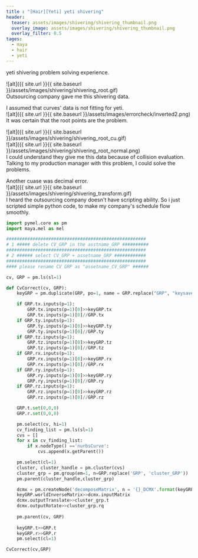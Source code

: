 ```yaml
---
title : "[Hair][Yeti] yeti shivering"
header:
  teaser: assets/images/shivering/shivering_thumbnail.png
  overlay_image: assets/images/shivering/shivering_thumbnail.png
  overlay_filter: 0.5
tages:
  - maya
  - hair
  - yeti
---
```


yeti shivering problem solving experience.  

![alt]({{ site.url }}{{ site.baseurl }}/assets/images/shivering/shivering_root.gif)  
Outsourcing company gave me this shivering data.  

I assumed that curves' data is not fitting for yeti.  
![alt]({{ site.url }}{{ site.baseurl }}/assets/images/errorcheck/inverted2.png)  
It was certain that the root points are the problem.  

![alt]({{ site.url }}{{ site.baseurl }}/assets/images/shivering/shivering_root_cu.gif)  
![alt]({{ site.url }}{{ site.baseurl }}/assets/images/shivering/shivering_root_normal.png)  
I could understand they give me this data because of collision evaluation.  
Talking to my production manager with this problem, I could solve the problems.  

Another cuase was decimal error.  
![alt]({{ site.url }}{{ site.baseurl }}/assets/images/shivering/shivering_transform.gif)  
I heard the outsourcing company doesn't have scripting ability.
So i just scripted simple python code, to make my company's schedule flow smoothly.

~~~python
import pymel.core as pm
import maya.mel as mel

#####################################################
# 1 ##### delete CV_GRP in the asstname_GRP ##########
#####################################################
# 2 ###### select CV_GRP + assetname_GRP ############
#####################################################
#### please rename CV GRP as "assetname_CV_GRP" ######

cv, GRP = pm.ls(sl=1)

def CvCorrect(cv, GRP):
    keyGRP = pm.duplicate(GRP, po=1, name = GRP.replace("GRP", "keysave_GRP"))[0]

    if GRP.tx.inputs(p=1):
        GRP.tx.inputs(p=1)[0]>>keyGRP.tx
        GRP.tx.inputs(p=1)[0]//GRP.tx
    if GRP.ty.inputs(p=1):
        GRP.ty.inputs(p=1)[0]>>keyGRP.ty
        GRP.ty.inputs(p=1)[0]//GRP.ty
    if GRP.tz.inputs(p=1):
        GRP.tz.inputs(p=1)[0]>>keyGRP.tz
        GRP.tz.inputs(p=1)[0]//GRP.tz
    if GRP.rx.inputs(p=1):
        GRP.rx.inputs(p=1)[0]>>keyGRP.rx
        GRP.rx.inputs(p=1)[0]//GRP.rx
    if GRP.ry.inputs(p=1):
        GRP.ry.inputs(p=1)[0]>>keyGRP.ry
        GRP.ry.inputs(p=1)[0]//GRP.ry
    if GRP.rz.inputs(p=1):
        GRP.rz.inputs(p=1)[0]>>keyGRP.rz
        GRP.rz.inputs(p=1)[0]//GRP.rz

    GRP.t.set(0,0,0)
    GRP.r.set(0,0,0)

    pm.select(cv, hi=1)
    cv_finding_list = pm.ls(sl=1)
    cvs = []
    for x in cv_finding_list:
        if x.nodeType() =='nurbsCurve':
            cvs.append(x.getParent())

    pm.select(cl=1)
    cluster, cluster_handle = pm.cluster(cvs)
    cluster_grp = pm.group(em=1, n=GRP.replace('GRP', 'cluster_GRP'))
    pm.parent(cluster_handle,cluster_grp)

    dcmx = pm.createNode('decomposeMatrix', n = '{}_DCMX'.format(keyGRP))
    keyGRP.worldInverseMatrix>>dcmx.inputMatrix
    dcmx.outputTranslate>>cluster_grp.t
    dcmx.outputRotate>>cluster_grp.rq
    
    pm.parent(cv, GRP)
    
    keyGRP.t>>GRP.t
    keyGRP.r>>GRP.r
    pm.select(cl=1)

CvCorrect(cv,GRP)
~~~
